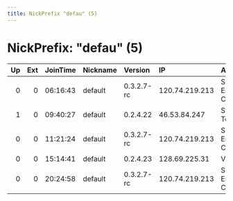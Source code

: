 ```yaml
---
title: NickPrefix "defau" (5)
---
```


# NickPrefix: "defau" (5)

|   Up |   Ext | JoinTime   | Nickname   | Version    | IP             | AS                               | CC   |   ORp |   Dirp | OS      | Contact   |   eFamMembers |
|-----:|------:|:-----------|:-----------|:-----------|:---------------|:---------------------------------|:-----|------:|-------:|:--------|:----------|--------------:|
|    0 |     0 | 06:16:43   | default    | 0.3.2.7-rc | 120.74.219.213 | So-net Entertainment Corporation | jp   | 45292 |      0 | Windows | None      |             1 |
|    1 |     0 | 09:40:27   | default    | 0.2.4.22   | 46.53.84.247   | Syrian Telecom                   | sy   |   443 |   9030 | Windows | None      |             1 |
|    0 |     0 | 11:21:24   | default    | 0.3.2.7-rc | 120.74.219.213 | So-net Entertainment Corporation | jp   | 45292 |      0 | Windows | None      |             1 |
|    0 |     0 | 15:14:41   | default    | 0.2.4.23   | 128.69.225.31  | VimpelCom                        | ru   |   443 |   9030 | Windows | None      |             1 |
|    0 |     0 | 20:24:58   | default    | 0.3.2.7-rc | 120.74.219.213 | So-net Entertainment Corporation | jp   | 45292 |      0 | Windows | None      |             1 |
